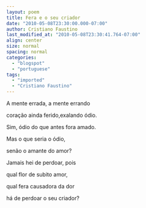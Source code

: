 ```yaml
---
layout: poem
title: Fera e o seu criador
date: "2010-05-08T23:30:00.000-07:00"
author: Cristiano Faustino
last_modified_at: "2010-05-08T23:30:41.764-07:00"
align: center
size: normal
spacing: normal
categories:
  - "blogspot"
  - "portuguese"
tags:
  - "imported"
  - "Cristiano Faustino"
---
```


A mente errada, a mente errando

coração ainda ferido,exalando ódio.

Sim, ódio do que antes fora amado.

Mas o que seria o ódio, 

senão o amante do amor?

Jamais hei de perdoar, pois

qual flor de subito amor,

qual fera causadora da dor

há de perdoar o seu criador?